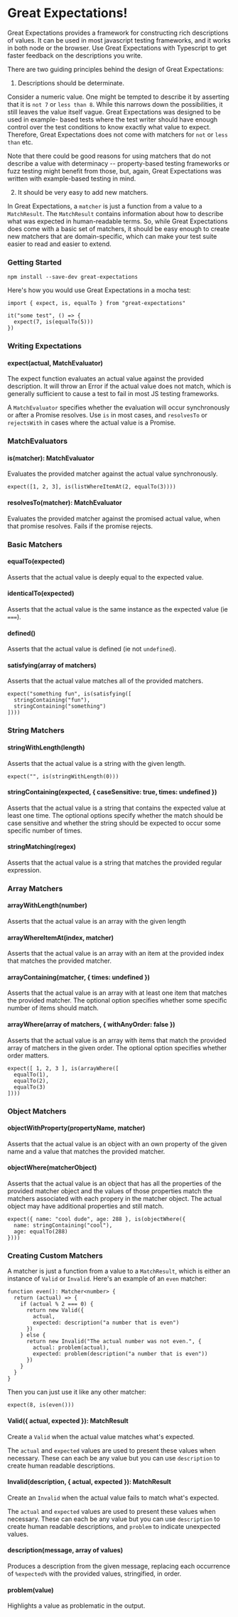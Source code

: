 # Great Expectations!

Great Expectations provides a framework for constructing rich descriptions
of values. It can be used in most javascript testing frameworks, and it works in both
node or the browser. Use Great Expectations with Typescript to get faster feedback on
the descriptions you write.

There are two guiding principles behind the design of Great Expectations:

1. Descriptions should be determinate.

Consider a numeric value. One might be tempted to describe it by asserting that
it is `not 7` or `less than 8`. While this narrows down the possibilities, it still
leaves the value itself vague. Great Expectations was designed to be used in example-
based tests where the test writer should have enough control over the test conditions
to know exactly what value to expect. Therefore, Great Expectations does not come
with matchers for `not` or `less than` etc.

Note that there could be good reasons for using matchers that do not describe a
value with determinacy -- property-based testing frameworks or fuzz testing might
benefit from those, but, again, Great Expectations was written with example-based
testing in mind.

2. It should be very easy to add new matchers.

In Great Expectations, a `matcher` is just a function from a value to a `MatchResult`.
The `MatchResult` contains information about how to describe what was expected
in human-readable terms. So, while Great Expectations does come with a basic set of
matchers, it should be easy enough to create new matchers that are domain-specific,
which can make your test suite easier to read and easier to extend.


### Getting Started

```
npm install --save-dev great-expectations
```

Here's how you would use Great Expectations in a mocha test:

```
import { expect, is, equalTo } from "great-expectations"

it("some test", () => {
  expect(7, is(equalTo(5)))
})
```

### Writing Expectations

#### expect(actual, MatchEvaluator)

The expect function evaluates an actual value against the provided description. It will
throw an Error if the actual value does not match, which is generally sufficient to cause
a test to fail in most JS testing frameworks.

A `MatchEvaluator` specifies whether the evaluation will occur synchronously or after
a Promise resolves. Use `is` in most cases, and `resolvesTo` or `rejectsWith` in cases where
the actual value is a Promise.


### MatchEvaluators

#### is(matcher): MatchEvaluator

Evaluates the provided matcher against the actual value synchronously.

```
expect([1, 2, 3], is(listWhereItemAt(2, equalTo(3))))
```

#### resolvesTo(matcher): MatchEvaluator

Evaluates the provided matcher against the promised actual value, when that promise resolves.
Fails if the promise rejects.


### Basic Matchers

#### equalTo(expected)

Asserts that the actual value is deeply equal to the expected value.

#### identicalTo(expected)

Asserts that the actual value is the same instance as the expected value (ie `===`).

#### defined()

Asserts that the actual value is defined (ie not `undefined`).

#### satisfying(array of matchers)

Asserts that the actual value matches all of the provided matchers.

```
expect("something fun", is(satisfying([
  stringContaining("fun"),
  stringContaining("something")
])))
```


### String Matchers

#### stringWithLength(length)

Asserts that the actual value is a string with the given length.

```
expect("", is(stringWithLength(0)))
```

#### stringContaining(expected, { caseSensitive: true, times: undefined })

Asserts that the actual value is a string that contains the expected value at
least one time. The optional options specify whether the match should be case
sensitive and whether the string should be expected to occur some specific
number of times.

#### stringMatching(regex)

Asserts that the actual value is a string that matches the provided regular expression.


### Array Matchers

#### arrayWithLength(number)

Asserts that the actual value is an array with the given length

#### arrayWhereItemAt(index, matcher)

Asserts that the actual value is an array with an item at the provided index
that matches the provided matcher.

#### arrayContaining(matcher, { times: undefined })

Asserts that the actual value is an array with at least one item that matches
the provided matcher. The optional option specifies whether some specific
number of items should match.

#### arrayWhere(array of matchers, { withAnyOrder: false })

Asserts that the actual value is an array with items that match the provided
array of matchers in the given order. The optional option specifies whether
order matters.

```
expect([ 1, 2, 3 ], is(arrayWhere([
  equalTo(1),
  equalTo(2),
  equalTo(3)
])))
```


### Object Matchers

#### objectWithProperty(propertyName, matcher)

Asserts that the actual value is an object with an own property of the given name and a
value that matches the provided matcher.

#### objectWhere(matcherObject)

Asserts that the actual value is an object that has all the properties of the provided
matcher object and the values of those properties match the matchers associated with each
propery in the matcher object. The actual object may have additional properties and still
match.

```
expect({ name: "cool dude", age: 288 }, is(objectWhere({
  name: stringContaining("cool"),
  age: equalTo(288)
})))
```


### Creating Custom Matchers

A matcher is just a function from a value to a `MatchResult`, which is either an
instance of `Valid` or `Invalid`. Here's an example of an `even` matcher:

```
function even(): Matcher<number> {
  return (actual) => {
    if (actual % 2 === 0) {
      return new Valid({
        actual,
        expected: description("a number that is even")
      })
    } else {
      return new Invalid("The actual number was not even.", {
        actual: problem(actual),
        expected: problem(description("a number that is even"))
      })
    }
  }
}
```

Then you can just use it like any other matcher:

```
expect(8, is(even()))
```


#### Valid({ actual, expected }): MatchResult

Create a `Valid` when the actual value matches what's expected.

The `actual` and `expected` values are used to present these values when necessary.
These can each be any value but you can use `description` to create human readable
descriptions.

#### Invalid(description, { actual, expected }): MatchResult

Create an `Invalid` when the actual value fails to match what's expected.

The `actual` and `expected` values are used to present these values when necessary.
These can each be any value but you can use `description` to create human readable
descriptions, and `problem` to indicate unexpected values.

#### description(message, array of values)

Produces a description from the given message, replacing each occurrence of `%expected%`
with the provided values, stringified, in order.

#### problem(value)

Highlights a value as problematic in the output.

